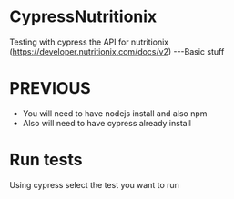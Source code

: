 # CypressNutritionix
Testing with cypress the API  for nutritionix (https://developer.nutritionix.com/docs/v2)
---Basic stuff 

# PREVIOUS 
- You will need to have nodejs install and also npm 
- Also will need to have cypress already install 

# Run tests 
Using cypress select the test you want to run 
